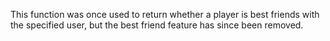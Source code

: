 This function was once used to return whether a player is best friends
with the specified user, but the best friend feature has since been
removed.